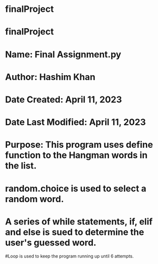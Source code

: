 # finalProject
# finalProject
# Name: Final Assignment.py
# Author: Hashim Khan
# Date Created: April 11, 2023
# Date Last Modified: April 11, 2023
# Purpose: This program uses define function to the Hangman words in the list.
# random.choice is used to select a random word.
# A series of while statements, if, elif and else is sued to determine the user's guessed word.
#Loop is used to keep the program running up until 6 attempts.
